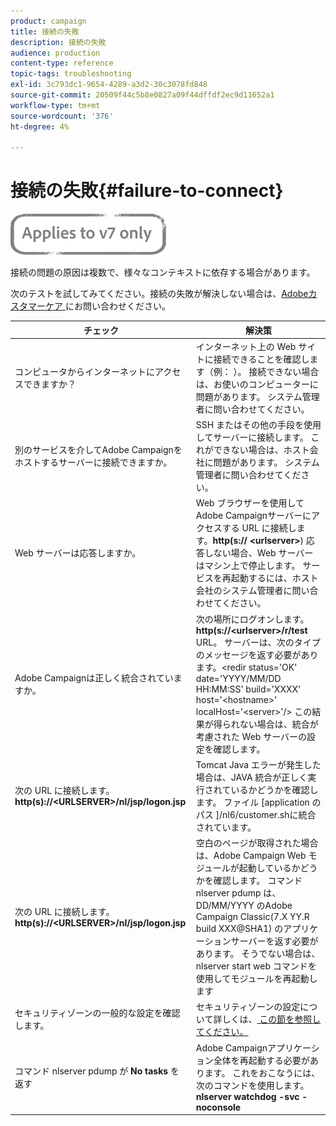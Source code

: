 ```yaml
---
product: campaign
title: 接続の失敗
description: 接続の失敗
audience: production
content-type: reference
topic-tags: troubleshooting
exl-id: 3c793dc1-9654-4289-a3d2-30c3078fd848
source-git-commit: 20509f44c5b8e0827a09f44dffdf2ec9d11652a1
workflow-type: tm+mt
source-wordcount: '376'
ht-degree: 4%

---
```


# 接続の失敗{#failure-to-connect}

![](../../assets/v7-only.svg)

接続の問題の原因は複数で、様々なコンテキストに依存する場合があります。

次のテストを試してみてください。接続の失敗が解決しない場合は、[Adobeカスタマーケア ](https://helpx.adobe.com/jp/enterprise/admin-guide.html/enterprise/using/support-for-experience-cloud.ug.html) にお問い合わせください。



<table> 
<thead> 
<tr> 
<th>チェック <br /> </th> 
<th>解決策<br /> </th> 
</tr> 
</thead> 
<tbody> 
<tr> 
<td>コンピュータからインターネットにアクセスできますか？</td> 
<td>インターネット上の Web サイトに接続できることを確認します（例： ）。 接続できない場合は、お使いのコンピューターに問題があります。 システム管理者に問い合わせてください。</td>
</tr>
<tr> 
<td>別のサービスを介してAdobe Campaignをホストするサーバーに接続できますか。</td> 
<td>SSH またはその他の手段を使用してサーバーに接続します。 これができない場合は、ホスト会社に問題があります。 システム管理者に問い合わせてください。</td>
</tr>
<tr> 
<td>Web サーバーは応答しますか。</td> 
<td>Web ブラウザーを使用してAdobe Campaignサーバーにアクセスする URL に接続します。<b>http(s:// &lt;urlserver&gt;</b>) 応答しない場合、Web サーバーはマシン上で停止します。 サービスを再起動するには、ホスト会社のシステム管理者に問い合わせてください。</td>
</tr>
<tr> 
<td>Adobe Campaignは正しく統合されていますか。</td> 
<td>次の場所にログオンします。<b>http(s://&lt;urlserver&gt;/r/test</b> URL。 サーバーは、次のタイプのメッセージを返す必要があります。&lt;redir status='OK' date='YYYY/MM/DD HH:MM:SS' build='XXXX' host='&lt;hostname&gt;' localHost='&lt;server&gt;'/&gt;
この結果が得られない場合は、統合が考慮された Web サーバーの設定を確認します。</td>
</tr>
<tr> 
<td>次の URL に接続します。<b>http(s)://&lt;URLSERVER&gt;/nl/jsp/logon.jsp</b></td>
<td>Tomcat Java エラーが発生した場合は、JAVA 統合が正しく実行されているかどうかを確認します。 ファイル [application のパス ]/nl6/customer.shに統合されています。</td>
</tr>
<tr> 
<td>次の URL に接続します。<b>http(s)://&lt;URLSERVER&gt;/nl/jsp/logon.jsp</b></td>
<td>空白のページが取得された場合は、Adobe Campaign Web モジュールが起動しているかどうかを確認します。 コマンド nlserver pdump は、DD/MM/YYYY のAdobe Campaign Classic(7.X YY.R build XXX@SHA1) のアプリケーションサーバーを返す必要があります。 そうでない場合は、nlserver start web コマンドを使用してモジュールを再起動します</td>
</tr>
<tr>
<td>セキュリティゾーンの一般的な設定を確認します。</td>
<td>セキュリティゾーンの設定について詳しくは、<a href="https://experienceleague.adobe.com/docs/campaign-classic/using/installing-campaign-classic/additional-configurations/configuring-campaign-server.html?lang=en#configuring-campaign-server"/> この節を参照してください。</a></td>
</tr>
<tr>
<td>コマンド nlserver pdump が <b>No tasks</b> を返す</td>
<td>Adobe Campaignアプリケーション全体を再起動する必要があります。 これをおこなうには、次のコマンドを使用します。<b>nlserver watchdog -svc -noconsole</b></td>
</tr>
</tbody> 
</table>
